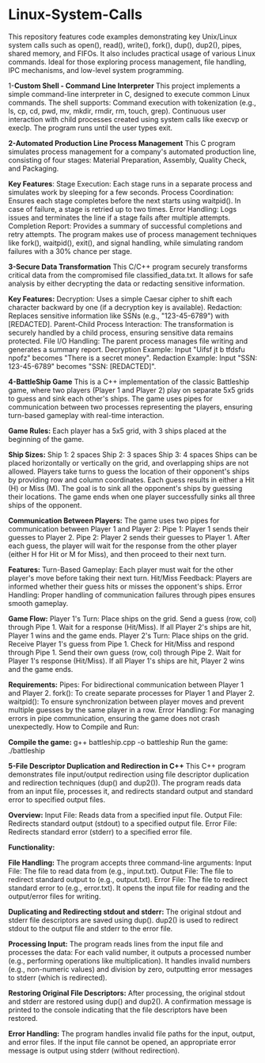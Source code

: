 # Linux-System-Calls
This repository features code examples demonstrating key Unix/Linux system calls such as open(), read(), write(), fork(), dup(), dup2(), pipes, shared memory, and FIFOs. It also includes practical usage of various Linux commands. Ideal for those exploring process management, file handling, IPC mechanisms, and low-level system programming.


1-**Custom Shell - Command Line Interpreter**
This project implements a simple command-line interpreter in C, designed to execute common Linux commands. The shell supports:
Command execution with tokenization (e.g., ls, cp, cd, pwd, mv, mkdir, rmdir, rm, touch, grep).
Continuous user interaction with child processes created using system calls like execvp or execlp.
The program runs until the user types exit.


**2-Automated Production Line Process Management**
This C program simulates process management for a company's automated production line, consisting of four stages: Material Preparation, Assembly, Quality Check, and Packaging.

**Key Features**:
Stage Execution: Each stage runs in a separate process and simulates work by sleeping for a few seconds.
Process Coordination: Ensures each stage completes before the next starts using waitpid(). In case of failure, a stage is retried up to two times.
Error Handling: Logs issues and terminates the line if a stage fails after multiple attempts.
Completion Report: Provides a summary of successful completions and retry attempts.
The program makes use of process management techniques like fork(), waitpid(), exit(), and signal handling, while simulating random failures with a 30% chance per stage.

**3-Secure Data Transformation**
This C/C++ program securely transforms critical data from the compromised file classified_data.txt. It allows for safe analysis by either decrypting the data or redacting sensitive information.

**Key Features:**
Decryption: Uses a simple Caesar cipher to shift each character backward by one (if a decryption key is available).
Redaction: Replaces sensitive information like SSNs (e.g., "123-45-6789") with [REDACTED].
Parent-Child Process Interaction: The transformation is securely handled by a child process, ensuring sensitive data remains protected.
File I/O Handling: The parent process manages file writing and generates a summary report.
Decryption Example: Input "Uifsf jt b tfdsfu npofz" becomes "There is a secret money".
Redaction Example: Input "SSN: 123-45-6789" becomes "SSN: [REDACTED]".


**4-BattleShip Game**
This is a C++ implementation of the classic Battleship game, where two players (Player 1 and Player 2) play on separate 5x5 grids to guess and sink each other's ships. The game uses pipes for communication between two processes representing the players, ensuring turn-based gameplay with real-time interaction.

**Game Rules:**
Each player has a 5x5 grid, with 3 ships placed at the beginning of the game.

**Ship Sizes:**
Ship 1: 2 spaces
Ship 2: 3 spaces
Ship 3: 4 spaces
Ships can be placed horizontally or vertically on the grid, and overlapping ships are not allowed.
Players take turns to guess the location of their opponent's ships by providing row and column coordinates.
Each guess results in either a Hit (H) or Miss (M).
The goal is to sink all the opponent's ships by guessing their locations.
The game ends when one player successfully sinks all three ships of the opponent.

**Communication Between Players:**
The game uses two pipes for communication between Player 1 and Player 2:
Pipe 1: Player 1 sends their guesses to Player 2.
Pipe 2: Player 2 sends their guesses to Player 1.
After each guess, the player will wait for the response from the other player (either H for Hit or M for Miss), and then proceed to their next turn.

**Features:**
Turn-Based Gameplay: Each player must wait for the other player's move before taking their next turn.
Hit/Miss Feedback: Players are informed whether their guess hits or misses the opponent's ships.
Error Handling: Proper handling of communication failures through pipes ensures smooth gameplay.

**Game Flow:**
Player 1's Turn:
Place ships on the grid.
Send a guess (row, col) through Pipe 1.
Wait for a response (Hit/Miss).
If all Player 2's ships are hit, Player 1 wins and the game ends.
Player 2's Turn:
Place ships on the grid.
Receive Player 1's guess from Pipe 1.
Check for Hit/Miss and respond through Pipe 1.
Send their own guess (row, col) through Pipe 2.
Wait for Player 1's response (Hit/Miss).
If all Player 1's ships are hit, Player 2 wins and the game ends.

**Requirements:**
Pipes: For bidirectional communication between Player 1 and Player 2.
fork(): To create separate processes for Player 1 and Player 2.
waitpid(): To ensure synchronization between player moves and prevent multiple guesses by the same player in a row.
Error Handling: For managing errors in pipe communication, ensuring the game does not crash unexpectedly.
How to Compile and Run:

**Compile the game:**
g++ battleship.cpp -o battleship
Run the game:
./battleship


**5-File Descriptor Duplication and Redirection in C++**
This C++ program demonstrates file input/output redirection using file descriptor duplication and redirection techniques (dup() and dup2()). The program reads data from an input file, processes it, and redirects standard output and standard error to specified output files.

**Overview:**
Input File: Reads data from a specified input file.
Output File: Redirects standard output (stdout) to a specified output file.
Error File: Redirects standard error (stderr) to a specified error file.

**Functionality:**

**File Handling:**
The program accepts three command-line arguments:
Input File: The file to read data from (e.g., input.txt).
Output File: The file to redirect standard output to (e.g., output.txt).
Error File: The file to redirect standard error to (e.g., error.txt).
It opens the input file for reading and the output/error files for writing.

**Duplicating and Redirecting stdout and stderr:**
The original stdout and stderr file descriptors are saved using dup().
dup2() is used to redirect stdout to the output file and stderr to the error file.

**Processing Input:**
The program reads lines from the input file and processes the data:
For each valid number, it outputs a processed number (e.g., performing operations like multiplication).
It handles invalid numbers (e.g., non-numeric values) and division by zero, outputting error messages to stderr (which is redirected).

**Restoring Original File Descriptors:**
After processing, the original stdout and stderr are restored using dup() and dup2().
A confirmation message is printed to the console indicating that the file descriptors have been restored.

**Error Handling:**
The program handles invalid file paths for the input, output, and error files.
If the input file cannot be opened, an appropriate error message is output using stderr (without redirection).







